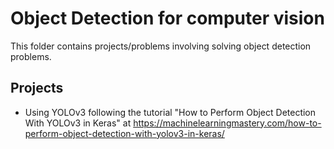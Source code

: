 # Object Detection for computer vision

This folder contains projects/problems involving solving object detection problems.

## Projects
- Using YOLOv3 following the tutorial "How to Perform Object Detection With YOLOv3 in Keras" at https://machinelearningmastery.com/how-to-perform-object-detection-with-yolov3-in-keras/



